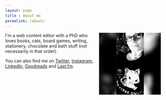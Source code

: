 ```yaml
---
layout: page
title : About me
permalink: /about/
---
```


<img src="/images/alice-200.jpg" alt="A black and white photo of Alice in a top with a cartoon cat that says 'bad vibes only'" style="float: right; margin-bottom: 10px; margin-left: 10px;">

I'm a web content editor with a PhD who loves books, cats, board games, writing, stationery, chocolate and bath stuff (not necessarily in that order).

You can also find me on [Twitter](https://www.twitter.com/alicetheunique), [Instagram](https://www.instagram.com/alicemcalicepants), [LinkedIn](https://www.linkedin.com/in/dr-alice-violett-871710bb/), [Goodreads](https://www.goodreads.com/user/show/11934991-alice) and [Last.fm](https://www.last.fm/user/Shes_on_Fire).
